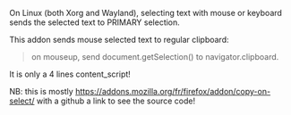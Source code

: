 On Linux (both Xorg and Wayland), selecting text with mouse or keyboard sends the selected text to PRIMARY selection.

This addon sends mouse selected text to regular clipboard:

> on mouseup, send document.getSelection() to navigator.clipboard. 

It is only a 4 lines content_script!


NB: this is mostly https://addons.mozilla.org/fr/firefox/addon/copy-on-select/ with a github a link to see the source code!
